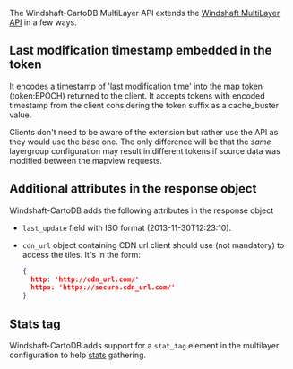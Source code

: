 The Windshaft-CartoDB MultiLayer API extends the [Windshaft MultiLayer API](https://github.com/CartoDB/Windshaft/blob/master/doc/Multilayer-API.md) in a few ways.

## Last modification timestamp embedded in the token

It encodes a timestamp of 'last modification time' into the map token (token:EPOCH) returned to the client.
It accepts tokens with encoded timestamp from the client considering the token suffix as a cache_buster value.

Clients don't need to be aware of the extension but rather use the API as they would use the base one.
The only difference will be that the _same_ layergroup configuration may result in different tokens if source data was modified between the mapview requests. 

## Additional attributes in the response object

Windshaft-CartoDB adds the following attributes in the response object

- ``last_update`` field with ISO format (2013-11-30T12:23:10).
- ``cdn_url`` object containing CDN url client should use (not mandatory) to access the tiles. It's in the form:

   ```json
   {
     http: 'http://cdn_url.com/'
     https: 'https://secure.cdn_url.com/'
   }
   ```


## Stats tag

Windshaft-CartoDB adds support for a ``stat_tag`` element in the multilayer configuration to help [stats](https://github.com/CartoDB/Windshaft-cartodb/wiki/Redis-stats-format) gathering.
